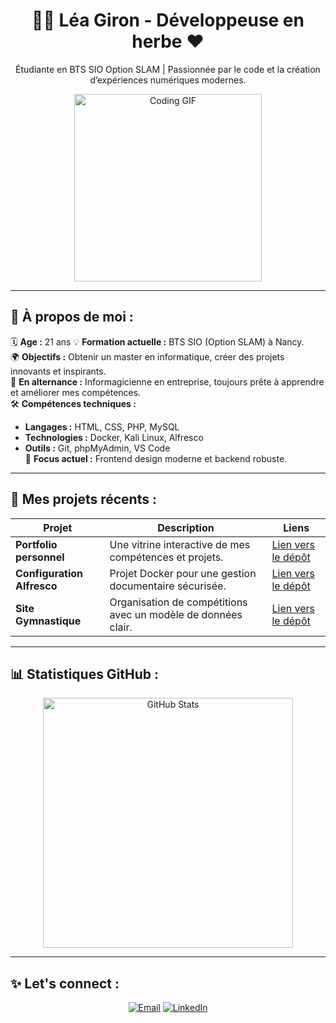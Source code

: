 <div align="center">
  <h1>👩‍💻 Léa Giron - Développeuse en herbe ❤️</h1>
  <p>
    Étudiante en BTS SIO Option SLAM | Passionnée par le code et la création d’expériences numériques modernes.
  </p>
  <img src="https://media.giphy.com/media/L1R1tvI9svkIWwpVYr/giphy.gif" alt="Coding GIF" width="300"/>
</div>

---

## 🩷 À propos de moi :
🗓️ **Age :** 21 ans
💡 **Formation actuelle :** BTS SIO (Option SLAM) à Nancy.  
🌍 **Objectifs :** Obtenir un master en informatique, créer des projets innovants et inspirants.  
💼 **En alternance :** Informagicienne en entreprise, toujours prête à apprendre et améliorer mes compétences.  
🛠️ **Compétences techniques :**
  - **Langages :** HTML, CSS, PHP, MySQL
  - **Technologies :** Docker, Kali Linux, Alfresco
  - **Outils :** Git, phpMyAdmin, VS Code  
🎯 **Focus actuel :** Frontend design moderne et backend robuste.  

---

## 🌟 Mes projets récents :
| Projet | Description | Liens |
|--------|-------------|-------|
| **Portfolio personnel** | Une vitrine interactive de mes compétences et projets. | [Lien vers le dépôt](https://github.com/lea-giron/portfolio) |
| **Configuration Alfresco** | Projet Docker pour une gestion documentaire sécurisée. | [Lien vers le dépôt](https://github.com/lea-giron/alfresco-docker) |
| **Site Gymnastique** | Organisation de compétitions avec un modèle de données clair. | [Lien vers le dépôt](https://github.com/lea-giron/gymnastique) |

---

## 📊 Statistiques GitHub :
<div align="center">
  <img src="https://github-readme-stats.vercel.app/api?username=Leaaaa55&show_icons=true&theme=dracula" alt="GitHub Stats" width="400"/>
</div>


---

## ✨ Let's connect :
<p align="center">
  <a href="mailto:giron.lea@outlook.fr"><img src="https://img.shields.io/badge/Email-%23EA4335.svg?style=for-the-badge&logo=gmail&logoColor=white" alt="Email"></a>
  <a href="https://www.linkedin.com/in/léa-giron-866872227/"><img src="https://img.shields.io/badge/LinkedIn-%230077B5.svg?style=for-the-badge&logo=linkedin&logoColor=white" alt="LinkedIn"></a>
</p>
